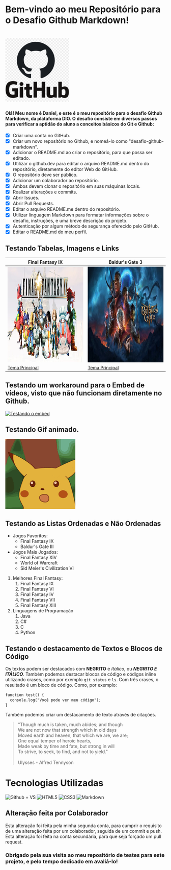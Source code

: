 # Bem-vindo ao meu Repositório para o Desafio Github Markdown!

<h1> <img src="image-1.png" alt="GitHub" width="200px" height="200px"> </h1>

#### Olá! Meu nome é Daniel, e este é o meu repositório para o desafio Github Markdown, da plataforma DIO. O desafio consiste em diversos passos para verificar a aptidão do aluno a conceitos básicos do Git e Github:

- [x] Criar uma conta no GitHub.<br>
- [X] Criar um novo repositório no Github, e nomeá-lo como "desafio-github-markdown".<br>
- [X] Adicionar o README.md ao criar o repositório, para que possa ser editado.<br>
- [X] Utilizar o github.dev para editar o arquivo README.md dentro do repositório, diretamente do editor Web do GitHub.<br>
- [X] O repositório deve ser público.<br>
- [X] Adicionar um colaborador ao repositório.<br>
- [X] Ambos devem clonar o repositório em suas máquinas locais. <br>
- [X] Realizar alterações e commits.<br>
- [X] Abrir Issues. <br>
- [X] Abrir Pull Requests. <br>
- [X] Editar o arquivo README.me dentro do repositório.<br>
- [X] Utilizar linguagem Markdown para formatar informações sobre o desafio, instruções, e uma breve descrição do projeto. <br>
- [X] Autenticação por algum método de segurança oferecido pelo GitHub. <br>
- [X] Editar o README.md do meu perfil. <br>

## Testando Tabelas, Imagens e Links

|Final Fantasy IX       |Baldur's Gate 3              |
|--------------|--------------|
| <img src="image-5.png" alt="Final Fantasy IX" width="450px" height="300px"> | <img src="image-6.png" alt="Baldur's Gate 3" width="450px" height="300px"> |
| <a href="https://youtu.be/Ye7BGnlTZmQ?si=wrsJSrfWo251u2Qj">Tema Principal</a>| <a href="https://www.youtube.com/watch?v=Vofkw9-O18c&list=RDVofkw9-O18c&start_radio=1">Tema Principal</a> |

## Testando um workaround para o Embed de vídeos, visto que não funcionam diretamente no Github.

[![Testando o embed](https://img.youtube.com/vi/I4O5CVvwgFI/0.jpg)](https://www.youtube.com/watch?v=I4O5CVvwgFI)

## Testando Gif animado.
![alt text](pikachu-shocked-face-stunned.gif)

## Testando as Listas Ordenadas e Não Ordenadas

- Jogos Favoritos:
    - Final Fantasy IX
    - Baldur's Gate III
- Jogos Mais Jogados:
    + Final Fantasy XIV
    + World of Warcraft
    + Sid Meier's Civilization VI

1. Melhores Final Fantasy:
    1. Final Fantasy IX
    2. Final Fantasy VI
    3. Final Fantasy IV
    4. Final Fantasy VII
    5. Final Fantasy XIII
2. Linguagens de Programação
    1. Java
    2. C#
    3. C
    4. Python

## Testando o destacamento de Textos e Blocos de Código

Os textos podem ser destacados com __NEGRITO__ e _Itálico_, ou ___NEGRITO E ITÁLICO___.
Também podemos destacar blocos de código e códigos inline utilizando crases, como por exemplo `git status` e `ls`. Com três crases, o resultado é um bloco de código. Como, por exemplo:

```
function test() {
  console.log("Você pode ver meu código");
}
```

Também podemos criar um destacamento de texto através de citações.

> "Though much is taken, much abides; and though <br>
We are not now that strength which in old days <br>
Moved earth and heaven, that which we are, we are; <br>
One equal temper of heroic hearts, <br>
Made weak by time and fate, but strong in will <br>
To strive, to seek, to find, and not to yield."<br><br>
Ulysses - Alfred Tennyson

# Tecnologias Utilizadas


<div>
    <img alt="Github + VS" src="https://cdn.jsdelivr.net/gh/devicons/devicon@latest/icons/githubcodespaces/githubcodespaces-original.svg" width="100px" height="100px"/> 
    <img alt="HTML5" src="https://cdn.jsdelivr.net/gh/devicons/devicon@latest/icons/html5/html5-original.svg" width="100px" height="100px"/>
    <img alt="CSS3" src="https://cdn.jsdelivr.net/gh/devicons/devicon@latest/icons/css3/css3-original.svg" width="100px" height="100px"/>
    <img alt="Markdown" src="https://cdn.jsdelivr.net/gh/devicons/devicon@latest/icons/markdown/markdown-original.svg" width="100px" height="100px"/>          
</div>

## Alteração feita por Colaborador

Esta alteração foi feita pela minha segunda conta, para cumprir o requisito de uma alteração feita por um colaborador, seguida de um commit e push.
Esta alteração foi feita na conta secundária, para que seja forçado um pull request.

### Obrigado pela sua visita ao meu repositório de testes para este projeto, e pelo tempo dedicado em avaliá-lo!

                  
